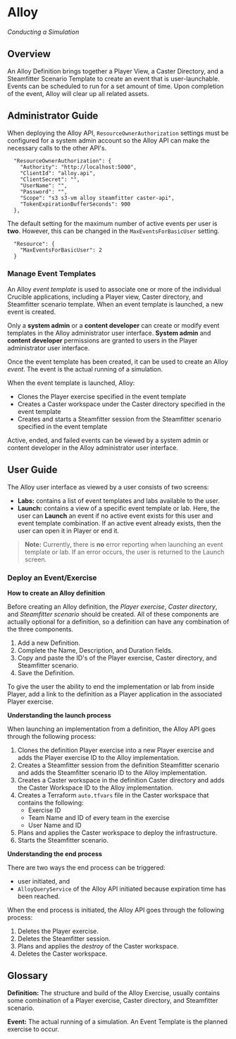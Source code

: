 # **Alloy**
*Conducting a Simulation*

## Overview

An Alloy Definition brings together a Player View, a Caster Directory, and a Steamfitter Scenario Template to create an event that is user-launchable.  Events can be scheduled to run for a set amount of time. Upon completion of the event, Alloy will clear up all related assets.

## Administrator Guide

When deploying the Alloy API, `ResourceOwnerAuthorization` settings must be configured for a system admin account so the Alloy API can make the necessary calls to the other API's.

      "ResourceOwnerAuthorization": {
        "Authority": "http://localhost:5000",
        "ClientId": "alloy.api",
        "ClientSecret": "",
        "UserName": "",
        "Password": "",
        "Scope": "s3 s3-vm alloy steamfitter caster-api",
        "TokenExpirationBufferSeconds": 900
      },

The default setting for the maximum number of active events per user is **two**. However, this can be changed in the `MaxEventsForBasicUser` setting.

      "Resource": {
        "MaxEventsForBasicUser": 2
      }

### Manage Event Templates

An Alloy _event template_ is used to associate one or more of the individual Crucible applications, including a Player view, Caster directory, and Steamfitter scenario template. When an event template is launched, a new event is created.

Only a **system admin** or a **content developer** can create or modify event templates in the Alloy administrator user interface. **System admin** and **content developer** permissions are granted to users in the Player administrator user interface.

Once the event template has been created, it can be used to create an Alloy _event_. The event is the actual running of a simulation.

When the event template is launched, Alloy:

- Clones the Player exercise specified in the event template
- Creates a Caster workspace under the Caster directory specified in the event template
- Creates and starts a Steamfitter session from the Steamfitter scenario specified in the event template

Active, ended, and failed events can be viewed by a system admin or content developer in the Alloy administrator user interface.

<!-- ### Events -->

## User Guide 

The Alloy user interface as viewed by a user consists of two screens:

- **Labs:** contains a list of event templates and labs available to the user.
- **Launch:** contains a view of a specific event template or lab. Here, the user can **Launch** an event if no active event exists for this user and event template combination. If an active event already exists, then the user can open it in Player or end it.

> **Note:** Currently, there is **no** error reporting when launching an event template or lab. If an error occurs, the user is returned to the Launch screen.

### Deploy an Event/Exercise

**How to create an Alloy definition**

Before creating an Alloy definition, the *Player exercise*, *Caster directory*, and *Steamfitter scenario* should be created. All of these components are actually optional for a definition, so a definition can have any combination of the three components.

 1. Add a new Definition.
 2. Complete the Name, Description, and Duration fields.
 3. Copy and paste the ID's of the Player exercise, Caster directory, and Steamfitter scenario.
 4. Save the Definition.

To give the user the ability to end the implementation or lab from inside Player, add a link to the definition as a Player application in the associated Player exercise.

**Understanding the launch process**

When launching an implementation from a definition, the Alloy API goes through the following process:

1.  Clones the definition Player exercise into a new Player exercise and adds the Player exercise ID to the Alloy implementation.
2.  Creates a Steamfitter session from the definition Steamfitter scenario and adds the Steamfitter scenario ID to the Alloy implementation.
3.  Creates a Caster workspace in the definition Caster directory and adds the Caster Workspace ID to the Alloy implementation.
4.  Creates a Terraform `auto.tfvars` file in the Caster workspace that contains the following:
    - Exercise ID
    - Team Name and ID of every team in the exercise
    - User Name and ID
5.  Plans and applies the Caster workspace to deploy the infrastructure.
6.  Starts the Steamfitter scenario.

**Understanding the end process**

There are two ways the end process can be triggered:
- user initiated, and
- `AlloyQueryService` of the Alloy API initiated because expiration time has been reached.

When the end process is initiated, the Alloy API goes through the following process:

 1. Deletes the Player exercise.
 2. Deletes the Steamfitter session.
 3. Plans and applies the *destroy* of the Caster workspace.
 4. Deletes the Caster workspace.

<!-- ### Invite Others to Event/Exercise -->

<!-- ## Alloy Tips -->

## Glossary

**Definition:** The structure and build of the Alloy Exercise, usually contains some combination of a Player exercise, Caster directory, and Steamfitter scenario.

**Event:** The actual running of a simulation. An Event Template is the planned exercise to occur.